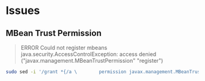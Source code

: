 # Issues

## MBean Trust Permission

> ERROR Could not register mbeans java.security.AccessControlException: access denied ("javax.management.MBeanTrustPermission" "register")

```sh
sudo sed -i '/grant *{/a \        permission javax.management.MBeanTrustPermission "register";' ${JAVA_HOME}/jre/lib/security/java.policy
```
